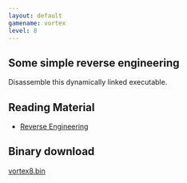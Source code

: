```yaml
---
layout: default
gamename: vortex
level: 8
---
```

Some simple reverse engineering
-------------------------------
Disassemble this dynamically linked executable.

Reading Material
----------------
- [Reverse Engineering][]

Binary download
---------------
[vortex8.bin][]

[Reverse Engineering]: http://althing.cs.dartmouth.edu/local/www.acm.uiuc.edu/sigmil/RevEng/
[vortex8.bin]: vortex8.bin
